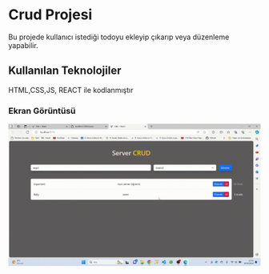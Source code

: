 <h1>Crud Projesi</h1>


Bu projede kullanıcı istediği todoyu ekleyip çıkarıp veya düzenleme yapabilir.


<h2>Kullanılan Teknolojiler</h2>


HTML,CSS,JS, REACT ile kodlanmıştır


<h3>Ekran Görüntüsü</h3>


![](crudd.gif)